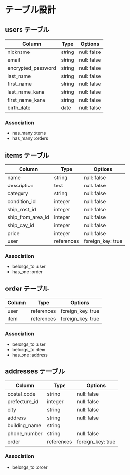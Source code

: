 # テーブル設計

## users テーブル

| Column             | Type   | Options               |
| ------------------ | ------ | --------------------- |
| nickname           | string | null: false           |
| email              | string | null: false           |
| encrypted_password | string | null: false           |
| last_name          | string | null: false           |
| first_name         | string | null: false           |
| last_name_kana     | string | null: false           |
| first_name_kana    | string | null: false           |
| birth_date         | date   | null: false           |

### Association

- has_many :items
- has_many :orders

## items テーブル

| Column            | Type       | Options           |
| ----------------- | ---------- | ----------------- |
| name              | string     | null: false       |
| description       | text       | null: false       |
| category          | string     | null: false       |
| condition_id      | integer    | null: false       |
| ship_cost_id      | integer    | null: false       |
| ship_from_area_id | integer    | null: false       |
| ship_day_id       | integer    | null: false       |
| price             | integer    | null: false       |
| user              | references | foreign_key: true |

### Association

- belongs_to :user
- has_one :order

## order テーブル

| Column | Type       | Options           |
| ------ | ---------- | ----------------- |
| user   | references | foreign_key: true |
| item   | references | foreign_key: true |

### Association

- belongs_to :user
- belongs_to :item
- has_one :address

## addresses テーブル

| Column        | Type       | Options           |
| ------------- | ---------- | ----------------- |
| postal_code   | string     | null: false       |
| prefecture_id | integer    | null: false       |
| city          | string     | null: false       |
| address       | string     | null: false       |
| building_name | string     |                   |
| phone_number  | string     | null: false       |
| order         | references | foreign_key: true |


### Association

- belongs_to :order
